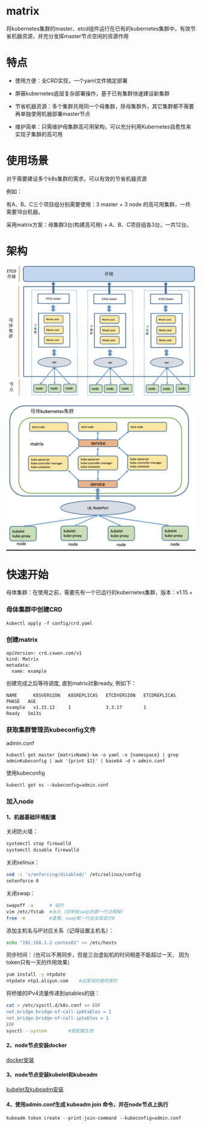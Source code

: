 # matrix

将kubernetes集群的master、etcd组件运行在已有的kubernetes集群中，有效节省机器资源，并充分发挥master节点空闲的资源作用

# 特点

- 使用方便：全CRD实现，一个yaml文件搞定部署

- 屏蔽kubernetes底层复杂部署操作，基于已有集群快速建设新集群

- 节省机器资源：多个集群共用同一个母集群，除母集群外，其它集群都不需要再单独使用机器部署master节点 

- 维护简单：只需维护母集群高可用架构，可以充分利用Kubernetes自愈性来实现子集群的高可用
 
# 使用场景

对于需要建设多个k8s集群的需求，可以有效的节省机器资源

例如：

有A、B、C三个项目组分别需要使用：3 master + 3 node 的高可用集群，一共需要18台机器。

采用matrix方案：母集群3台(构建高可用) + A、B、C项目组各3台，一共12台。

# 架构

![](./matrix.png)

![](./matrix-detail.png)

# 快速开始

母体集群：在使用之前，需要先有一个已运行的kubernetes集群，版本：v1.15.+

### 母体集群中创建CRD 

``` shell
kubectl apply -f config/crd.yaml
```

### 创建matrix

``` shell
apiVersion: crd.cxwen.com/v1
kind: Matrix
metadata:
  name: example
```

创建完成之后等待调度, 直到matrix对象ready, 例如下：

```
NAME      K8SVERSION   K8SREPLICAS   ETCDVERSION   ETCDREPLICAS   PHASE   AGE
example   v1.15.12     1             3.3.17        1              Ready   5m13s
```

### 获取集群管理员kubeconfig文件

admin.conf

``` shell
kubectl get master {matrixName}-km -o yaml -n {namespace} | grep adminKubeconfig | awk '{print $2}' | base64 -d > admin.conf
```

使用kubeconfig

``` shell
kubectl get ns --kubeconfig=admin.conf
```

### 加入node

#### 1、机器基础环境配置

关闭防火墙：

```bash
systemctl stop firewalld
systemctl disable firewalld
```

关闭selinux：
```bash
sed -i 's/enforcing/disabled/' /etc/selinux/config 
setenforce 0
```

关闭swap：

```bash
swapoff -a      # 临时
vim /etc/fstab  #永久（将带有swap的那一行注释掉）
free -m         #查看，swap那一行会全部显示0
```

添加主机名与IP对应关系（记得设置主机名）：
```bash
echo "192.168.1.2 centos01" >> /etc/hosts
```

同步时间：（也可以不用同步，但是三台虚拟机的时间相差不能超过一天，
因为token只有一天的作用效果）

```bash
yum install -y ntpdate
ntpdate ntp1.aliyun.com    #这里用的是阿里的
```

将桥接的IPv4流量传递到iptables的链：
```bash
cat > /etc/sysctl.d/k8s.conf << EOF
net.bridge.bridge-nf-call-ip6tables = 1
net.bridge.bridge-nf-call-iptables = 1
EOF
sysctl --system        #使配置生效
```

#### 2、node节点安装docker

[docker安装](docs/docker.md)

#### 3、node节点安装kubelet和kubeadm

[kubelet及kubeadm安装](docs/kubernetes.md)

#### 4、使用admin.conf生成 kubeadm join 命令，并在node节点上执行

```shell
kubeadm token create --print-join-command --kubeconfig=admin.conf
```
